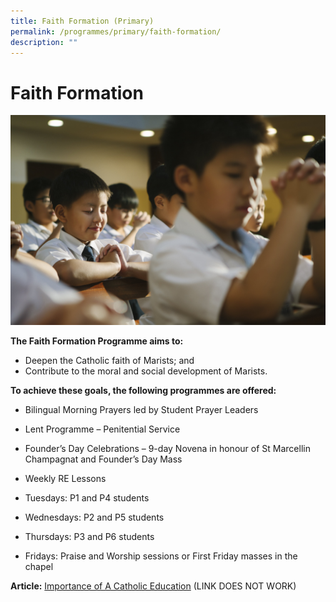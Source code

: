 ```yaml
---
title: Faith Formation (Primary)
permalink: /programmes/primary/faith-formation/
description: ""
---
```

# Faith Formation

![](/images/Faith%20Formation/faith%20formation.jpg)

**The Faith Formation Programme aims to:**

*   Deepen the Catholic faith of Marists; and
*   Contribute to the moral and social development of Marists.

  

**To achieve these goals, the following programmes are offered:**   

*   Bilingual Morning Prayers led by Student Prayer Leaders  
    
*   Lent Programme – Penitential Service  
    
*   Founder’s Day Celebrations – 9-day Novena in honour of St Marcellin Champagnat and Founder’s Day Mass  
    
*   Weekly RE Lessons  
    

*   Tuesdays: P1 and P4 students  
    
*   Wednesdays: P2 and P5 students  
    
*   Thursdays: P3 and P6 students  
    
*   Fridays: Praise and Worship sessions or First Friday masses in the chapel

**Article:** [Importance of A Catholic Education](https://catholicnews.sg/2020/07/16/importance-of-a-catholic-education/) (LINK DOES NOT WORK)